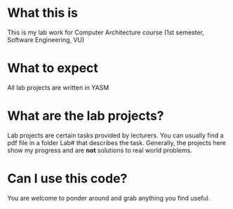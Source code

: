 # What this is
This is my lab work for Computer Architecture course (1st semester, Software Engineering, VU)

# What to expect
All lab projects are written in YASM

# What are the lab projects?
Lab projects are certain tasks provided by lecturers. You can usually find a pdf file in a folder Lab# that describes the task.
Generally, the projects here show my progress and are __not__ solutions to real world problems.

# Can I use this code?
You are welcome to ponder around and grab anything you find useful.
